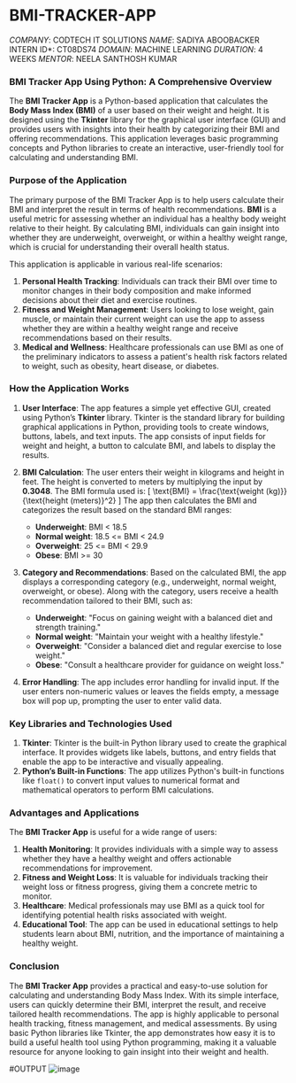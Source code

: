# BMI-TRACKER-APP
*COMPANY*: CODTECH IT SOLUTIONS
*NAME*: SADIYA ABOOBACKER
INTERN ID*: CT08DS74
*DOMAIN*: MACHINE LEARNING
*DURATION*: 4 WEEKS
*MENTOR*: NEELA SANTHOSH KUMAR




### BMI Tracker App Using Python: A Comprehensive Overview

The **BMI Tracker App** is a Python-based application that calculates the **Body Mass Index (BMI)** of a user based on their weight and height. It is designed using the **Tkinter** library for the graphical user interface (GUI) and provides users with insights into their health by categorizing their BMI and offering recommendations. This application leverages basic programming concepts and Python libraries to create an interactive, user-friendly tool for calculating and understanding BMI.

### Purpose of the Application

The primary purpose of the BMI Tracker App is to help users calculate their BMI and interpret the result in terms of health recommendations. **BMI** is a useful metric for assessing whether an individual has a healthy body weight relative to their height. By calculating BMI, individuals can gain insight into whether they are underweight, overweight, or within a healthy weight range, which is crucial for understanding their overall health status.

This application is applicable in various real-life scenarios:

1. **Personal Health Tracking**: Individuals can track their BMI over time to monitor changes in their body composition and make informed decisions about their diet and exercise routines.
2. **Fitness and Weight Management**: Users looking to lose weight, gain muscle, or maintain their current weight can use the app to assess whether they are within a healthy weight range and receive recommendations based on their results.
3. **Medical and Wellness**: Healthcare professionals can use BMI as one of the preliminary indicators to assess a patient's health risk factors related to weight, such as obesity, heart disease, or diabetes.

### How the Application Works

1. **User Interface**:
   The app features a simple yet effective GUI, created using Python’s **Tkinter** library. Tkinter is the standard library for building graphical applications in Python, providing tools to create windows, buttons, labels, and text inputs. The app consists of input fields for weight and height, a button to calculate BMI, and labels to display the results.

2. **BMI Calculation**:
   The user enters their weight in kilograms and height in feet. The height is converted to meters by multiplying the input by **0.3048**. The BMI formula used is:
   \[
   \text{BMI} = \frac{\text{weight (kg)}}{\text{height (meters)}^2}
   \]
   The app then calculates the BMI and categorizes the result based on the standard BMI ranges:
   - **Underweight**: BMI < 18.5
   - **Normal weight**: 18.5 <= BMI < 24.9
   - **Overweight**: 25 <= BMI < 29.9
   - **Obese**: BMI >= 30

3. **Category and Recommendations**:
   Based on the calculated BMI, the app displays a corresponding category (e.g., underweight, normal weight, overweight, or obese). Along with the category, users receive a health recommendation tailored to their BMI, such as:
   - **Underweight**: "Focus on gaining weight with a balanced diet and strength training."
   - **Normal weight**: "Maintain your weight with a healthy lifestyle."
   - **Overweight**: "Consider a balanced diet and regular exercise to lose weight."
   - **Obese**: "Consult a healthcare provider for guidance on weight loss."

4. **Error Handling**:
   The app includes error handling for invalid input. If the user enters non-numeric values or leaves the fields empty, a message box will pop up, prompting the user to enter valid data.

### Key Libraries and Technologies Used

1. **Tkinter**: Tkinter is the built-in Python library used to create the graphical interface. It provides widgets like labels, buttons, and entry fields that enable the app to be interactive and visually appealing.
2. **Python’s Built-in Functions**: The app utilizes Python's built-in functions like `float()` to convert input values to numerical format and mathematical operators to perform BMI calculations.

### Advantages and Applications

The **BMI Tracker App** is useful for a wide range of users:

1. **Health Monitoring**: It provides individuals with a simple way to assess whether they have a healthy weight and offers actionable recommendations for improvement.
2. **Fitness and Weight Loss**: It is valuable for individuals tracking their weight loss or fitness progress, giving them a concrete metric to monitor.
3. **Healthcare**: Medical professionals may use BMI as a quick tool for identifying potential health risks associated with weight.
4. **Educational Tool**: The app can be used in educational settings to help students learn about BMI, nutrition, and the importance of maintaining a healthy weight.

### Conclusion

The **BMI Tracker App** provides a practical and easy-to-use solution for calculating and understanding Body Mass Index. With its simple interface, users can quickly determine their BMI, interpret the result, and receive tailored health recommendations. The app is highly applicable to personal health tracking, fitness management, and medical assessments. By using basic Python libraries like Tkinter, the app demonstrates how easy it is to build a useful health tool using Python programming, making it a valuable resource for anyone looking to gain insight into their weight and health.


#OUTPUT
![image](https://github.com/user-attachments/assets/b3b26b5b-51fb-48ce-bfa9-a80314a4499c)

